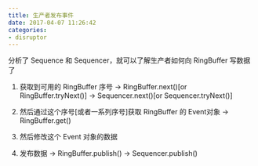 ```yaml
---
title: 生产者发布事件
date: 2017-04-07 11:26:42
categories:
- disruptor
---
```


分析了 Sequence 和 Sequencer，就可以了解生产者如何向 RingBuffer 写数据了

1. 获取到可用的 RingBuffer 序号
-> RingBuffer.next()[or RingBuffer.tryNext()]
-> Sequencer.next()[or Sequencer.tryNext()]

2. 然后通过这个序号[或者一系列序号]获取 RingBuffer 的 Event对象
-> RingBuffer.get()

3. 然后修改这个 Event 对象的数据

4. 发布数据
-> RingBuffer.publish()
-> Sequencer.publish()
